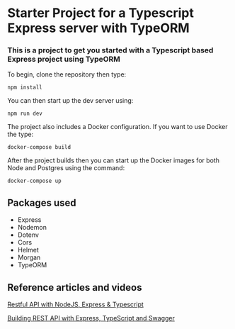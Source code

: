 # Starter Project for a Typescript Express server with TypeORM

### This is a project to get you started with a Typescript based Express project using TypeORM

To begin, clone the repository then type:

`npm install`

You can then start up the dev server using:

`npm run dev`

The project also includes a Docker configuration. If you want to use Docker the
type:

`docker-compose build`

After the project builds then you can start up the Docker images for both Node
and Postgres using the command:

`docker-compose up`

## Packages used

-   Express
-   Nodemon
-   Dotenv
-   Cors
-   Helmet
-   Morgan
-   TypeORM

## Reference articles and videos

<a href="https://www.youtube.com/watch?v=vyz47fUXcxU&t=27s">Restful API with
NodeJS, Express & Typescript</a>

<a href="https://rsbh.dev/blog/rest-api-with-express-typescript">Building REST
API with Express, TypeScript and Swagger</a>
